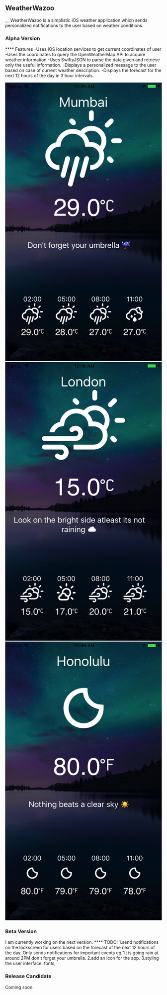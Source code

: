 ## WeatherWazoo
__ WeatherWazoo is a simplistic iOS weather application which sends personalized notifications to the user based on weather conditions.

### Alpha Version

**** Features
-Uses iOS location services to get current coordinates of user
-Uses the coordinates to query the OpenWeatherMap API to acquire weather information
-Uses SwiftyJSON to parse the data given and retrieve only the useful information.
-Displays a personalized message to the user based on case of current weather description.
-Displays the forecast for the next 12 hours of the day in 3 hour intervals.


![](https://github.com/RaiMoreira/WeatherWazoo-master/blob/master/Screenshots/Simulator%20Screen%20Shot%20Jul%203%2C%202017%2C%2012.35.44%20AM.png)
![Alt text](https://github.com/RaiMoreira/WeatherWazoo-master/blob/master/Screenshots/Simulator%20Screen%20Shot%20Jul%203%2C%202017%2C%2012.18.19%20AM.png)
![](https://github.com/RaiMoreira/WeatherWazoo-master/blob/master/Screenshots/Simulator%20Screen%20Shot%20Jul%203%2C%202017%2C%2012.39.19%20AM.png)

### Beta Version
I am currently working on the next version.
**** TODO:
1.send notifications on the lockscreen for users based on the forecast of the  next 12 hours of the day. Only sends notifications for important events eg."It is going rain at around 2PM don't forget your umbrella.
2.add an icon for the app.
3.styling the user interface: fonts, 


### Release Candidate
Coming soon.
